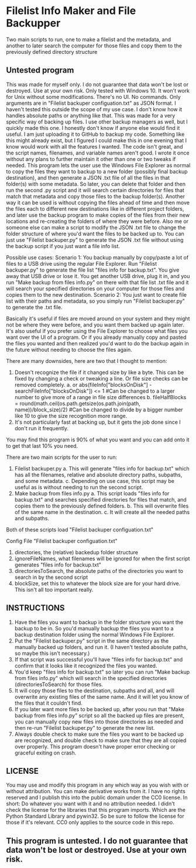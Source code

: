 # Filelist Info Maker and File Backupper
 Two main scripts to run, one to make a filelist and the metadata, and another to later search the computer for those files and copy them to the previously defined directory structure

## Untested program
This was made for myself only. I do not guarantee that data won't be lost or destroyed. Use at your own risk.
Only tested with Windows 10. It won't work for Unix without some modifications. There's no UI. No commands. Only arguments are in "Filelist backuper configuation.txt" as JSON format.
I haven't tested this outside the scope of my use case. I don't know how it handles absolute paths or anything like that.
This was made for a very specific way of backing up files. I use other backup managers as well, but I quickly made this one. I honestly don't know if anyone else would find it useful. I am just uploading it to GitHub to backup my code.
Something like this might already exist, but I figured I could make this in one evening that I know would work with all the features I wanted. The code isn't great, and the script names, filenames, and variable names aren't good. I wrote it once without any plans to further maintain it other than one or two tweaks if needed.
This program lets the user use the Windows File Explorer as normal to copy the files they want to backup to a new folder (possibly final backup destination), and then generate a JSON .txt file of all the files in that folder(s) with some metadata. So later, you can delete that folder and then run the second .py script and it will search certain directories for files that match that metadata and copy those files to the backup folder(s).
Another way it can be used is without copying the files ahead of time and then move the files each to different new destinations like in different project folders, and later use the backup program to make copies of the files from their new locations and re-creating the folders of where they were before.
Also me or someone else can make a script to modify the JSON .txt file to change the folder structure of where you'd want the files to be backed up to.
You can just use "Filelist backuper.py" to generate the JSON .txt file without using the backup script if you just want a file info list.

Possible use cases:
Scenario 1: You backup manually by copy/paste a lot of files to a USB drive using the regular File Explorer. Run "Filelist backuper.py" to generate the file list "files info for backup.txt". You give away that USB drive or lose it. You get another USB drive, plug it in, and you run "Make backup from files info.py" on there with that file list .txt file and it will search your specified directories on your computer for those files and copies them to the new destination.
Scenario 2: You just want to create file list with their paths and metadata, so you simply run "Filelist backuper.py" to generate the .txt file.

Basically it's useful if files are moved around on your system and they might not be where they were before, and you want them backed up again later.
It's also useful if you prefer using the File Explorer to choose what files you want over the UI of a program. Or if you already manually copy and pasted the files you wanted and then realized you'd want to do the backup again in the future without needing to choose the files again.

There are many downsides, here are two that I thought to mention:
1. Doesn't recognize the file if it changed size by like a byte. This can be fixed by changing a check or tweaking a line. Or file size checks can be removed completely.
	a. or abs(fileInfo["blocksOnDisk"] - searchFileInfo["blocksOnDisk"]) <= 1		#Can be changed to a larger number to give more of a range in file size differences
	b. fileHalfBlocks = round(math.ceil(os.path.getsize(os.path.join(path, name))/block_size)/2)		#Can be changed to divide by a bigger number like 10 to give the size recognition more range.
2. It's not particularly fast at backing up, but it gets the job done since I don't run it frequently.

You may find this program is 90% of what you want and you can add onto it to get that last 10% you need.

There are two main scripts for the user to run:
1. Filelist backuper.py
	a. This will generate "files info for backup.txt" which has all the filenames, relative and absolute directory paths, subpaths, and some metadata.
	c. Depending on use case, this script may be useful as is without needing to run the second script.
2. Make backup from files info.py
	a. This script loads "files info for backup.txt" and searches specified directories for files that match, and copies them to the previously defined folders.
	b. This will overwrite files of the same name in the destination.
	c. It will create all the needed paths and subpaths.

Both of these scripts load "Filelist backuper configuation.txt"

Config File "Filelist backuper configuation.txt"
1. directories, the (relative) backedup folder structure
2. ignoreFileNames, what filenames will be ignored for when the first script generates "files info for backup.txt"
3. directoriesToSearch, the absolute paths of the directories you want to search in by the second script
4. blockSize, set this to whatever the block size are for your hard drive. This isn't all too important really.

## INSTRUCTIONS
1. Have the files you want to backup in the folder structure you want the backup to be in. So you'd manually backup the files you want to a backup destination folder using the normal Windows File Explorer.
2. Put the "Filelist backuper.py" script in the same directory as the manually backed up folders, and run it. (I haven't tested absolute paths, so maybe this isn't necessary.)
3. If that script was successful you'll have "files info for backup.txt" and confirm that it looks like it recognized the files you wanted.
4. You'd keep "files info for backup.txt" so later you can run "Make backup from files info.py" which will search in the specified directories (directoriesToSearch) for those files.
5. It will copy those files to the destination, subpaths and all, and will overwrite any existing files of the same name. And it will let you know of the files that it couldn't find.
6. If you later want more files to be backed up, after yoou run that "Make backup from files info.py" script so all the backed up files are present, you can manually copy new files into those directories as needed and then re-run "Filelist backuper.py" to generate the new list.
7. Always double check to make sure the files you want to be backed up are recognized, and double check to make sure that they are all copied over properly. This program doesn't have proper error checking or graceful exiting on crash.

## LICENSE
You may use and modify this program in any which way as you wish with or without attribution. You can make derivative works from it. I have no rights reserved and I publish this into the public domain under the CC0 license.
In short: Do whatever you want with it and no attribution needed.
I didn't check the license for the libraries that this program imports. Which are the Python Standard Library and pywin32. So be sure to follow the license for those if it's relevant. CC0 only applies to the source code in this repo.


## This program is untested. I do not guarantee that data won't be lost or destroyed. Use at your own risk.